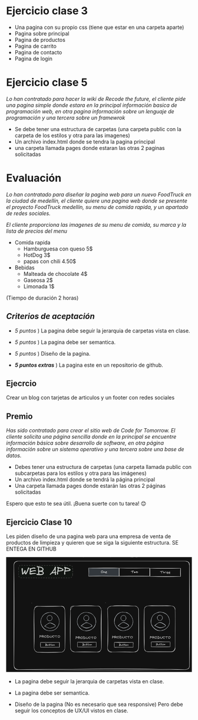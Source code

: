 # Ejercicio clase 3
- Una pagina con su propio css (tiene que estar en una carpeta aparte)
- Pagina sobre principal
- Pagina de productos
- Pagina de carrito
- Pagina de contacto
- Pagina de login

# Ejercicio clase 5
*Lo han contratado para hacer la wiki de Recode the future, el cliente pide una pagina simple donde estara en la principal información basica de programación web, en otra pagina información sobre un lenguaje de programación y una tercera sobre un framewrok*
- Se debe tener una estructura de carpetas (una carpeta public con la carpeta de los estilos y otra para las imagenes)
- Un archivo index.html donde se tendra la pagina principal
- una carpeta llamada pages donde estaran las otras 2 paginas solicitadas 

# Evaluación 
*Lo han contratado para diseñar la pagina web para un nuevo FoodTruck en la ciudad de medellín, el cliente quiere una pagina web donde se presente el proyecto FoodTruck medellín, su menu de comida rapida, y un apartado de redes sociales.* 

*El cliente proporciona las imagenes de su menu de comida, su marca y  la lista de precios del menu*

- Comida rapida
    - Hamburguesa con queso 5$
    - HotDog 3$
    - papas con chili 4.50$
- Bebidas
    - Malteada de chocolate 4$
    - Gaseosa 2$
    - Limonada 1$

(Tiempo de duración 2 horas)

## _Criterios de aceptación_
- _5 puntos_ ) La pagina debe seguir la jerarquia de carpetas vista en clase.

- _5 puntos_ ) La pagina debe ser semantica.

- _5 puntos_ ) Diseño de la pagina.

- **_5 puntos extras_** ) La pagina este en un repositorio de github.

## Ejecrcio 
Crear un blog con tarjetas de articulos y un footer con redes sociales

## Premio
*Has sido contratado para crear el sitio web de Code for Tomorrow. El cliente solicita una página sencilla donde en la principal se encuentre información básica sobre desarrollo de software, en otra página información sobre un sistema operativo y una tercera sobre una base de datos.*
- Debes tener una estructura de carpetas (una carpeta llamada public con subcarpetas para los estilos y otra para las imágenes)
- Un archivo index.html donde se tendrá la página principal
- Una carpeta llamada pages donde estarán las otras 2 páginas solicitadas

Espero que esto te sea útil. ¡Buena suerte con tu tarea! 😊

## Ejercicio Clase 10
Les piden diseño de una pagina web para una empresa de venta de productos de limpieza y quieren que se siga la siguiente estructura. SE ENTEGA EN GITHUB

![Alt text](image-1.png)

- La pagina debe seguir la jerarquia de carpetas vista en clase.

- La pagina debe ser semantica.

- Diseño de la pagina (No es necesario que sea responsive) Pero debe seguir los conceptos de UX/UI vistos en clase.
